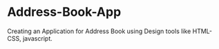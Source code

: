 # Address-Book-App
Creating an Application for Address Book using Design tools like HTML-CSS, javascript.
